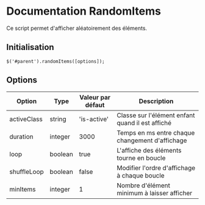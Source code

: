 # Documentation RandomItems

Ce script permet d'afficher aléatoirement des éléments.

## Initialisation

    $('#parent').randomItems([options]);


## Options

| Option      | Type    | Valeur par défaut | Description                                      |
|-------------|---------|-------------------|--------------------------------------------------|
| activeClass | string  | 'is-active'       | Classe sur l'élément enfant quand il est affiché |
| duration    | integer | 3000              | Temps en ms entre chaque changement d'affichage  |
| loop        | boolean | true              | L'affiche des éléments tourne en boucle          |
| shuffleLoop | boolean | false             | Modifier l'ordre d'affichage à chaque boucle     |
| minItems    | integer | 1                 | Nombre d'élément minimum à laisser afficher      |